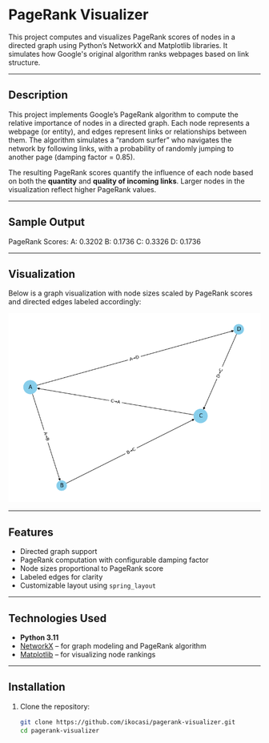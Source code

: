 # PageRank Visualizer

This project computes and visualizes PageRank scores of nodes in a directed graph using Python’s NetworkX and Matplotlib libraries. It simulates how Google's original algorithm ranks webpages based on link structure.

---

## Description

This project implements Google’s PageRank algorithm to compute the relative importance of nodes in a directed graph. Each node represents a webpage (or entity), and edges represent links or relationships between them. The algorithm simulates a “random surfer” who navigates the network by following links, with a probability of randomly jumping to another page (damping factor = 0.85).

The resulting PageRank scores quantify the influence of each node based on both the **quantity** and **quality of incoming links**. Larger nodes in the visualization reflect higher PageRank values.

---

## Sample Output

PageRank Scores:
A: 0.3202
B: 0.1736
C: 0.3326
D: 0.1736

---

## Visualization

Below is a graph visualization with node sizes scaled by PageRank scores and directed edges labeled accordingly:

![Sample PageRank Graph](Sample_Graph.png)

---

## Features

- Directed graph support
- PageRank computation with configurable damping factor
- Node sizes proportional to PageRank score
- Labeled edges for clarity
- Customizable layout using `spring_layout`

---

##  Technologies Used

- **Python 3.11**
- [NetworkX](https://networkx.org/) – for graph modeling and PageRank algorithm
- [Matplotlib](https://matplotlib.org/) – for visualizing node rankings

---

##  Installation

1. Clone the repository:
   ```bash
   git clone https://github.com/ikocasi/pagerank-visualizer.git
   cd pagerank-visualizer
